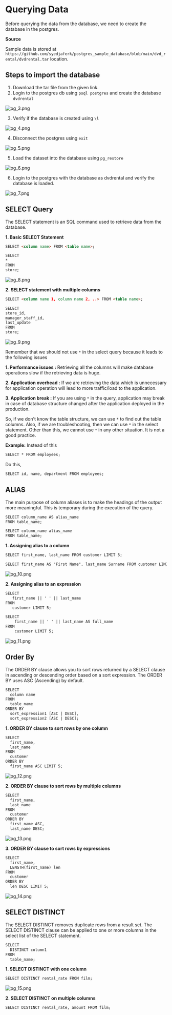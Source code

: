 # Querying Data

Before querying the data from the database, we need to create the database in the postgres.


**Source**

Sample data is stored at ` 
https://github.com/syedjaferk/postgres_sample_database/blob/main/dvd_rental/dvdrental.tar` location.

## Steps to import the database

1. Download the tar file from the given link.
2. Login to the postgres db using `psql postgres` and create the database `dvdrental`

![pg_3.png](../assets/pg_3.png)

3. Verify if the database is created using `\l`

![pg_4.png](../assets/pg_4.png)

4. Disconnect the postgres using `exit`

![pg_5.png](../assets/pg_5.png)

5. Load the dataset into the database using `pg_restore`

![pg_6.png](../assets/pg_6.png)

6. Login to the postgres with the database as dvdrental and verify the database is loaded.

![pg_7.png](../assets/pg_7.png)


## SELECT Query

The SELECT statement is an SQL command used to retrieve data from the database.

**1. Basic SELECT Statement**

```html
SELECT <column name> FROM <table name>;
```

```html
SELECT 
*
FROM
store;
```
![pg_8.png](../assets/pg_8.png)

**2. SELECT statement with multiple columns**

```html
SELECT <column name 1, column name 2, ..> FROM <table name>;
```

```html
SELECT 
store_id,
manager_staff_id,
last_update
FROM
store;
```
![pg_9.png](../assets/pg_9.png)

Remember that we should not use `*` in the select query because it leads to the following issues

**1. Performance issues :** Retrieving all the columns will make database operations slow if the retrieving data is huge.

**2. Application overhead :**
If we are retrieving the data
which is unnecessary for application operation will lead to more traffic/load to the application.

**3. Application break :** If you are using `*` in the query, application may break in case of database structure changed after the application deployed in the production.

So, if we don't know the table structure, we can use `*` to find out the table columns.
Also, if we are troubleshooting, then we can use `*` in the select statement. Other than this, we cannot use `*`
in any other situation. It is not a good practice.

**Example:** Instead of this

```html
SELECT * FROM employees;
```
Do this,
```html
SELECT id, name, department FROM employees;
```

## ALIAS

The main purpose of column aliases is to make the headings of the output more meaningful.
This is temporary during the execution of the query.


```html
SELECT column_name AS alias_name
FROM table_name;

SELECT column_name alias_name
FROM table_name;
```

**1. Assigning alias to a column**

```html
SELECT first_name, last_name FROM customer LIMIT 5;
```

```html
SELECT first_name AS "First Name", last_name Surname FROM customer LIMIT 5;
```

![pg_10.png](../assets/pg_10.png)


**2. Assigning alias to an expression**


```html
SELECT
   first_name || ' ' || last_name
FROM
   customer LIMIT 5;
```
```html
SELECT
    first_name || ' ' || last_name AS full_name
FROM
    customer LIMIT 5;

```
![pg_11.png](../assets/pg_11.png)

## Order By

The ORDER BY clause allows you to sort rows returned by a SELECT clause in ascending or descending order based on a sort expression.
The ORDER BY uses ASC (Ascending) by default.

```html
SELECT
  column name
FROM
  table_name
ORDER BY
  sort_expression1 [ASC | DESC],
  sort_expression2 [ASC | DESC];
```

**1. ORDER BY clause to sort rows by one column**

```html
SELECT
  first_name,
  last_name
FROM
  customer
ORDER BY
  first_name ASC LIMIT 5;
```

![pg_12.png](../assets/pg_12.png)

**2. ORDER BY clause to sort rows by multiple columns**

```html
SELECT
  first_name,
  last_name
FROM
  customer
ORDER BY
  first_name ASC,
  last_name DESC;
```

![pg_13.png](../assets/pg_13.png)

**3. ORDER BY clause to sort rows by expressions**

```html
SELECT
  first_name,
  LENGTH(first_name) len
FROM
  customer
ORDER BY
  len DESC LIMIT 5;
```

![pg_14.png](../assets/pg_14.png)


## SELECT DISTINCT

The SELECT DISTINCT removes duplicate rows from a result set.
The SELECT DISTINCT clause can be applied to one or more columns in the select list of the SELECT statement.

```html
SELECT
  DISTINCT column1
FROM
  table_name;
```

**1. SELECT DISTINCT with one column**

```html
SELECT DISTINCT rental_rate FROM film;
```

![pg_15.png](../assets/pg_15.png)


**2. SELECT DISTINCT on multiple columns**

```html
SELECT DISTINCT rental_rate, amount FROM film;
```

